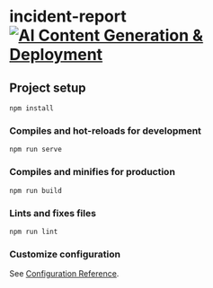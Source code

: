 # incident-report[![AI Content Generation & Deployment](https://github.com/definetelynotarobot/FraudReport/actions/workflows/content-update.yml/badge.svg)](https://github.com/definetelynotarobot/FraudReport/actions/workflows/content-update.yml)
## Project setup
```
npm install
```

### Compiles and hot-reloads for development
```
npm run serve
```

### Compiles and minifies for production
```
npm run build
```

### Lints and fixes files
```
npm run lint
```

### Customize configuration
See [Configuration Reference](https://cli.vuejs.org/config/).
